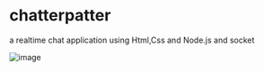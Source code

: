 # chatterpatter
a realtime chat application using Html,Css and Node.js and socket

![image](https://github.com/imishbhardwaj/chatterpatter/assets/108951863/8d777519-2fd0-48f5-8ff8-c595afe72350)
